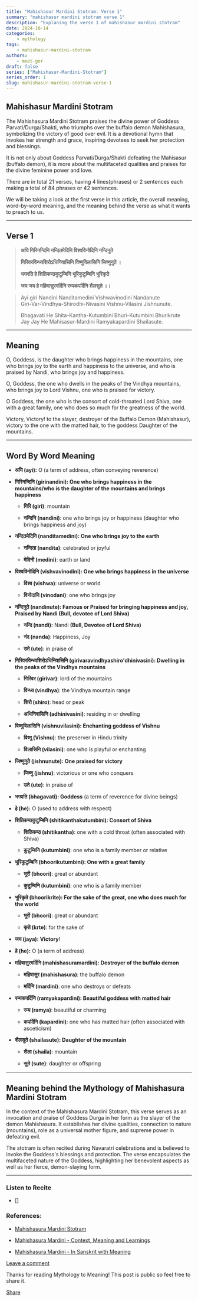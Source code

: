 ```yaml
---
title: "Mahishasur Mardini Stotram: Verse 1"
summary: "mahishasur mardini stotram verse 1"
description: "Explaning the verse 1 of mahishasur mardini stotram"
date: 2024-10-14
categories:
    - mythology
tags:
    - mahishasur-mardini-stotram
authors:
    - meet-gor
draft: false
series: ["Mahishasur-Mardini-Stotram"]
series_order: 1
slug: mahishasur-mardini-stotram-verse-1
---
```


## Mahishasur Mardini Stotram

The Mahishasura Mardini Stotram praises the divine power of Goddess Parvati/Durga/Shakti, who triumphs over the buffalo demon Mahishasura, symbolizing the victory of good over evil. It is a devotional hymn that invokes her strength and grace, inspiring devotees to seek her protection and blessings.

It is not only about Goddess Parvati/Durga/Shakti defeating the Mahisasur (buffalo demon), it is more about the multifaceted qualities and praises for the divine feminine power and love.

There are in total 21 verses, having 4 lines(phrases) or 2 sentences each making a total of 84 phrases or 42 sentences.

We will be taking a look at the first verse in this article, the overall meaning, word-by-word meaning, and the meaning behind the verse as what it wants to preach to us.

---

## Verse 1

> **अयि गिरिनन्दिनि नन्दितमेदिनि विश्वविनोदिनि नन्दिनुते**
> 
> **गिरिवरविन्ध्यशिरोऽधिनिवासिनि विष्णुविलासिनि जिष्णुनुते ।**
> 
> **भगवति हे शितिकण्ठकुटुम्बिनि भूरिकुटुम्बिनि भूरिकृते**
> 
> **जय जय हे महिषासुरमर्दिनि रम्यकपर्दिनि शैलसुते ।।**  
>   

> Ayi giri Nandini Nanditamedini Vishwavinodini Nandanute  
> Giri-Var-Vindhya-Shirodhi-Nivasini Vishnu-Vilasini Jishnunute.
> 
> Bhagavati He Shita-Kantha-Kutumbini Bhuri-Kutumbini Bhurikrute  
> Jay Jay He Mahisasur-Mardini Ramyakapardini Shailasute.

---

## Meaning

O, Goddess, is the daughter who brings happiness in the mountains, one who brings joy to the earth and happiness to the universe, and who is praised by Nandi, who brings joy and happiness.

O, Goddess, the one who dwells in the peaks of the Vindhya mountains, who brings joy to Lord Vishnu, one who is praised for victory.

O Goddess, the one who is the consort of cold-throated Lord Shiva, one with a great family, one who does so much for the greatness of the world.

Victory, Victory! to the slayer, destroyer of the Buffalo Demon (Mahishasur), victory to the one with the matted hair, to the goddess Daughter of the mountains.

---

## Word By Word Meaning

* **अयि (ayi):** O (a term of address, often conveying reverence)
    
* **गिरिनन्दिनि (girinandini): One who brings happiness in the mountains/who is the daughter of the mountains and brings happiness**
    
    * **गिरि (giri)**: mountain
        
    * **नन्दिनि (nandini)**: one who brings joy or happiness (daughter who brings happiness and joy)
        
* **नन्दितमेदिनि (nanditamedini): One who brings joy to the earth**
    
    * **नन्दिता (nandita)**: celebrated or joyful
        
    * **मेदिनी (medini)**: earth or land
        
* **विश्वविनोदिनि (vishvavinodini): One who brings happiness in the universe**
    
    * **विश्व (vishwa)**: universe or world
        
    * **विनोदानि (vinodani)**: one who brings joy
        
* **नन्दिनुते (nandinute): Famous or Praised for bringing happiness and joy, Praised by Nandi (Bull, devotee of Lord Shiva)**
    
    * **नन्दि (nandi):** Nandi **(**Bull, Devotee of Lord Shiva**)**
        
    * **नंद (nanda)**: Happiness, Joy
        
    * **उते (ute)**: in praise of
        
* **गिरिवरविन्ध्यशिरोऽधिनिवासिनि (girivaravindhyashiro'dhinivasini): Dwelling in the peaks of the Vindhya mountains**
    
    * **गिरिवर (girivar)**: lord of the mountains
        
    * **विन्ध्य (vindhya)**: the Vindhya mountain range
        
    * **शिरो (shiro)**: head or peak
        
    * **अधिनिवासिनि (adhinivasini)**: residing in or dwelling
        
* **विष्णुविलासिनि (vishnuvilasini): Enchanting goddess of Vishnu**
    
    * **विष्णु (Vishnu)**: the preserver in Hindu trinity
        
    * **विलासिनि (vilasini)**: one who is playful or enchanting
        
* **जिष्णुनुते (jishnunute): One praised for victory**
    
    * **जिष्णु (jishnu)**: victorious or one who conquers
        
    * **उते (ute)**: in praise of
        
    
* **भगवति (bhagavati): Goddess** (a term of reverence for divine beings)
    
* **हे (he):** O (used to address with respect)
    
* **शितिकण्ठकुटुम्बिनि (shitikanthakutumbini): Consort of Shiva**
    
    * **शितिकण्ठ (shitikantha)**: one with a cold throat (often associated with Shiva)
        
    * **कुटुम्बिनि (kutumbini)**: one who is a family member or relative
        
* **भूरिकुटुम्बिनि (bhoorikutumbini): One with a great family**
    
    * **भूरी (bhoori)**: great or abundant
        
    * **कुटुम्बिनि (kutumbini)**: one who is a family member
        
* **भूरिकृते (bhoorikrite): For the sake of the great, one who does much for the world**
    
    * **भूरी (bhoori)**: great or abundant
        
    * **कृते (krte)**: for the sake of
        
* **जय (jaya):** **Victory**!
    
* **हे (he):** O (a term of address)
    
* **महिषासुरमर्दिनि (mahishasuramardini): Destroyer of the buffalo demon**
    
    * **महिषासुर (mahishasura)**: the buffalo demon
        
    * **मर्दिनि (mardini)**: one who destroys or defeats
        
* **रम्यकपर्दिनि (ramyakapardini): Beautiful goddess with matted hair**
    
    * **रम्य (ramya)**: beautiful or charming
        
    
    * **कपर्दिनि (kapardini)**: one who has matted hair (often associated with asceticism)
        
* **शैलसुते (shailasute): Daughter of the mountain**
    
    * **शैला (shaila)**: mountain
        
    * **सुते (sute)**: daughter or offspring
        
    

---

## Meaning behind the Mythology of Mahishasura Mardini Stotram

In the context of the Mahishasura Mardini Stotram, this verse serves as an invocation and praise of Goddess Durga in her form as the slayer of the demon Mahishasura. It establishes her divine qualities, connection to nature (mountains), role as a universal mother figure, and supreme power in defeating evil.

The stotram is often recited during Navaratri celebrations and is believed to invoke the Goddess's blessings and protection. The verse encapsulates the multifaceted nature of the Goddess, highlighting her benevolent aspects as well as her fierce, demon-slaying form.

---

### Listen to Recite

- []

### References:

* [Mahishasura Mardini Stotram](https://www.drikpanchang.com/lyrics/stotram/durga/mahishasura-mardini/mahishasura-mardini-stotram.html?lang=en&ck=1)
    
* [Mahishasura Mardini - Context, Meaning and Learnings](https://vak1969.com/2020/09/29/mahishasura-mardini-aigiri-nandini-context-meaning-learning/)
    
* [Mahishasura Mardini - In Sanskrit with Meaning](https://www.greenmesg.org/stotras/durga/mahishasura_mardini_stotram.php)
    

[Leave a comment](https://mythstomeaning.substack.com/p/mahishasur-mardini-stotram-verse/comments)

Thanks for reading Mythology to Meaning! This post is public so feel free to share it.

[Share](https://mythstomeaning.substack.com/p/mahishasur-mardini-stotram-verse?utm_source=substack&utm_medium=email&utm_content=share&action=share&token=eyJ1c2VyX2lkIjoyNTI3NDY2MDYsInBvc3RfaWQiOjE1MDEzNjAyNCwiaWF0IjoxNzMwNDQ5MDcxLCJleHAiOjE3MzMwNDEwNzEsImlzcyI6InB1Yi0zMTExNjI1Iiwic3ViIjoicG9zdC1yZWFjdGlvbiJ9.gf3R-1LVFj476WBzOXX1zBfUzPVWDsYskreYzhXNfHw)
